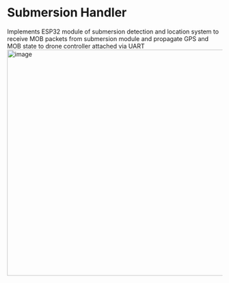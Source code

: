 # Submersion Handler
Implements ESP32 module of submersion detection and location system to receive MOB packets from submersion module and propagate GPS and MOB state to drone controller attached via UART
<img width="529" alt="image" src="https://github.com/riverdale-soc/submersion-handler/assets/68623356/fc765620-b0e3-437a-a3c1-4e567394f1f0">
